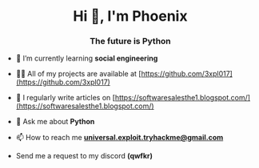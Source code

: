 <h1 align="center">Hi 👋, I'm Phoenix</h1>
<h3 align="center">The future is Python</h3>

- 🌱 I’m currently learning **social engineering**

- 👨‍💻 All of my projects are available at [https://github.com/3xpl017](https://github.com/3xpl017)

- 📝 I regularly write articles on [https://softwaresalesthe1.blogspot.com/](https://softwaresalesthe1.blogspot.com/)

- 💬 Ask me about **Python**

- 📫 How to reach me **universal.exploit.tryhackme@gmail.com**

- Send me a request to my discord **(qwfkr)**
